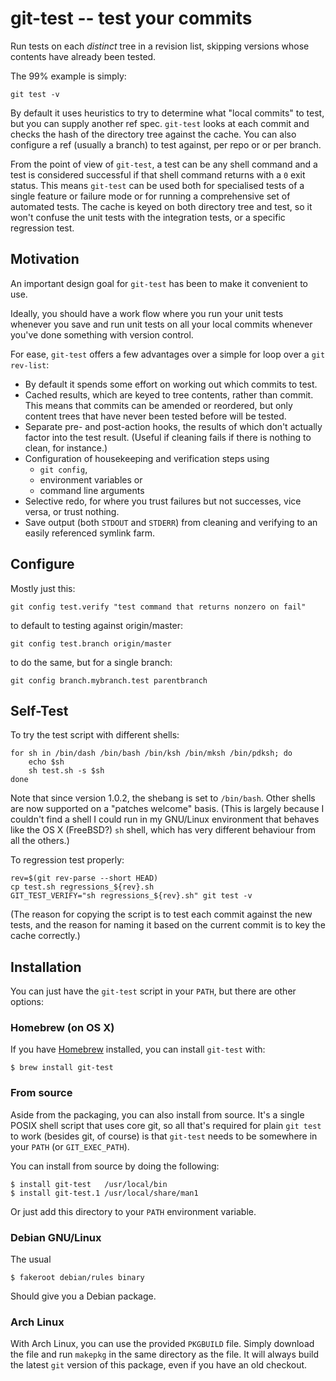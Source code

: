 # git-test -- test your commits

Run tests on each *distinct* tree in a revision list, skipping versions whose
contents have already been tested.

The 99% example is simply:

    git test -v

By default it uses heuristics to try to determine what "local commits" to
test, but you can supply another ref spec. `git-test` looks at each commit and
checks the hash of the directory tree against the cache. You can also configure
a ref (usually a branch) to test against, per repo or or per branch.

From the point of view of `git-test`, a test can be any shell command and a
test is considered successful if that shell command returns with a `0` exit
status. This means `git-test` can be used both for specialised tests of a
single feature or failure mode or for running a comprehensive set of automated
tests. The cache is keyed on both directory tree and test, so it won't confuse
the unit tests with the integration tests, or a specific regression test.

## Motivation

An important design goal for `git-test` has been to make it convenient to use.

Ideally, you should have a work flow where you run your unit tests whenever
you save and run unit tests on all your local commits whenever you've done
something with version control.

For ease, `git-test` offers a few advantages over a simple for loop over a
`git rev-list`:

- By default it spends some effort on working out which commits to test.
- Cached results, which are keyed to tree contents, rather than commit. This
  means that commits can be amended or reordered, but only content trees that
  have never been tested before will be tested.
- Separate pre- and post-action hooks, the results of which don't actually
  factor into the test result. (Useful if cleaning fails if there is nothing
  to clean, for instance.)
- Configuration of housekeeping and verification steps using
    - `git config`,
    - environment variables or
    - command line arguments
- Selective redo, for where you trust failures but not successes, vice versa,
  or trust nothing.
- Save output (both `STDOUT` and `STDERR`) from cleaning and verifying to
  an easily referenced symlink farm.


## Configure

Mostly just this:

    git config test.verify "test command that returns nonzero on fail"

to default to testing against origin/master:

    git config test.branch origin/master

to do the same, but for a single branch:

    git config branch.mybranch.test parentbranch


## Self-Test

To try the test script with different shells:

    for sh in /bin/dash /bin/bash /bin/ksh /bin/mksh /bin/pdksh; do
        echo $sh
        sh test.sh -s $sh
    done

Note that since version 1.0.2, the shebang is set to `/bin/bash`. Other shells
are now supported on a "patches welcome" basis. (This is largely because I
couldn't find a shell I could run in my GNU/Linux environment that behaves
like the OS X (FreeBSD?) `sh` shell, which has very different behaviour from
all the others.)

To regression test properly:

    rev=$(git rev-parse --short HEAD)
    cp test.sh regressions_${rev}.sh
    GIT_TEST_VERIFY="sh regressions_${rev}.sh" git test -v

(The reason for copying the script is to test each commit against the new
tests, and the reason for naming it based on the current commit is to key the
cache correctly.)


## Installation

You can just have the `git-test` script in your `PATH`, but there are other
options:

### Homebrew (on OS X)

If you have [Homebrew](http://brew.sh) installed, you can install
`git-test` with:

    $ brew install git-test

### From source

Aside from the packaging, you can also install from source. It's a single
POSIX shell script that uses core git, so all that's required for plain `git
test` to work (besides git, of course) is that `git-test` needs to be
somewhere in your `PATH` (or `GIT_EXEC_PATH`).

You can install from source by doing the following:

    $ install git-test   /usr/local/bin
    $ install git-test.1 /usr/local/share/man1

Or just add this directory to your `PATH` environment variable.

### Debian GNU/Linux

The usual

    $ fakeroot debian/rules binary

Should give you a Debian package.

### Arch Linux

With Arch Linux, you can use the provided `PKGBUILD` file. Simply download the
file and run `makepkg` in the same directory as the file. It will always build
the latest `git` version of this package, even if you have an old checkout.
